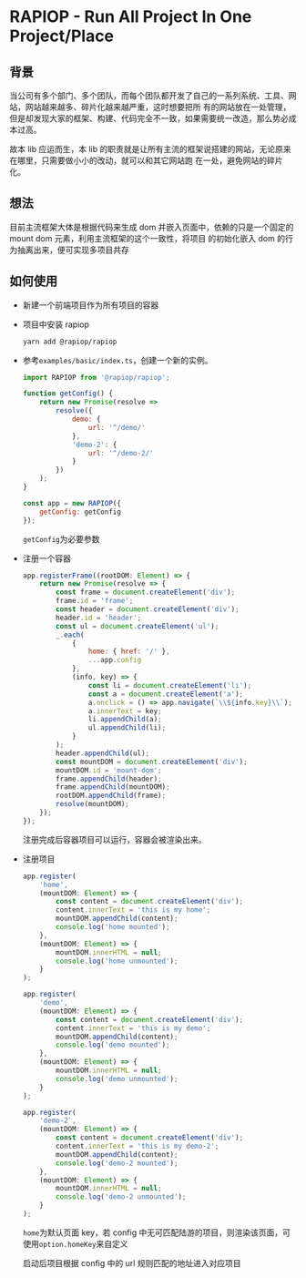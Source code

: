 # RAPIOP - Run All Project In One Project/Place

## 背景

当公司有多个部门、多个团队，而每个团队都开发了自己的一系列系统、工具、网站，网站越来越多、碎片化越来越严重，这时想要把所
有的网站放在一处管理，但是却发现大家的框架、构建、代码完全不一致，如果需要统一改造，那么势必成本过高。

故本 lib 应运而生，本 lib 的职责就是让所有主流的框架说搭建的网站，无论原来在哪里，只需要做小小的改动，就可以和其它网站跑
在一处，避免网站的碎片化。

## 想法

目前主流框架大体是根据代码来生成 dom 并嵌入页面中，依赖的只是一个固定的 mount dom 元素，利用主流框架的这个一致性，将项目
的初始化嵌入 dom 的行为抽离出来，便可实现多项目共存

## 如何使用

-   新建一个前端项目作为所有项目的容器
-   项目中安装 rapiop

    ```sh
    yarn add @rapiop/rapiop
    ```

-   参考`examples/basic/index.ts`，创建一个新的实例。

    ```js
    import RAPIOP from '@rapiop/rapiop';

    function getConfig() {
        return new Promise(resolve =>
            resolve({
                demo: {
                    url: '^/demo/'
                },
                'demo-2': {
                    url: '^/demo-2/'
                }
            })
        );
    }

    const app = new RAPIOP({
        getConfig: getConfig
    });
    ```

    `getConfig`为必要参数

-   注册一个容器

    ```js
    app.registerFrame((rootDOM: Element) => {
        return new Promise(resolve => {
            const frame = document.createElement('div');
            frame.id = 'frame';
            const header = document.createElement('div');
            header.id = 'header';
            const ul = document.createElement('ul');
            _.each(
                {
                    home: { href: '/' },
                    ...app.config
                },
                (info, key) => {
                    const li = document.createElement('li');
                    const a = document.createElement('a');
                    a.onclick = () => app.navigate(`\\${info.key}\\`);
                    a.innerText = key;
                    li.appendChild(a);
                    ul.appendChild(li);
                }
            );
            header.appendChild(ul);
            const mountDOM = document.createElement('div');
            mountDOM.id = 'mount-dom';
            frame.appendChild(header);
            frame.appendChild(mountDOM);
            rootDOM.appendChild(frame);
            resolve(mountDOM);
        });
    });
    ```

    注册完成后容器项目可以运行，容器会被渲染出来。

-   注册项目

    ```js
    app.register(
        'home',
        (mountDOM: Element) => {
            const content = document.createElement('div');
            content.innerText = 'this is my home';
            mountDOM.appendChild(content);
            console.log('home mounted');
        },
        (mountDOM: Element) => {
            mountDOM.innerHTML = null;
            console.log('home unmounted');
        }
    );

    app.register(
        'demo',
        (mountDOM: Element) => {
            const content = document.createElement('div');
            content.innerText = 'this is my demo';
            mountDOM.appendChild(content);
            console.log('demo mounted');
        },
        (mountDOM: Element) => {
            mountDOM.innerHTML = null;
            console.log('demo unmounted');
        }
    );

    app.register(
        'demo-2',
        (mountDOM: Element) => {
            const content = document.createElement('div');
            content.innerText = 'this is my demo-2';
            mountDOM.appendChild(content);
            console.log('demo-2 mounted');
        },
        (mountDOM: Element) => {
            mountDOM.innerHTML = null;
            console.log('demo-2 unmounted');
        }
    );
    ```

    `home`为默认页面 key，若 config 中无可匹配陆游的项目，则渲染该页面，可使用`option.homeKey`来自定义

    启动后项目根据 config 中的 url 规则匹配的地址进入对应项目
